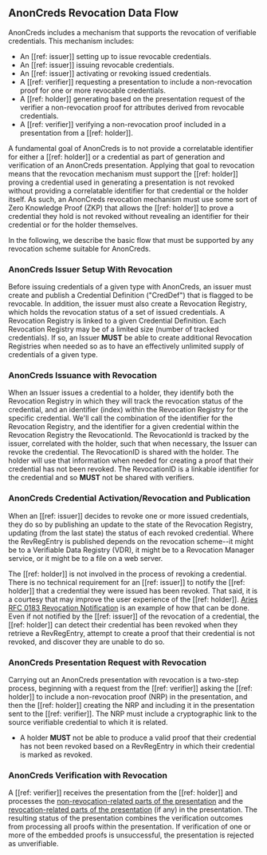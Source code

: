 ## AnonCreds Revocation Data Flow

AnonCreds includes a mechanism that supports the revocation of verifiable
credentials. This mechanism includes:

- An [[ref: issuer]] setting up to issue revocable credentials.
- An [[ref: issuer]] issuing revocable credentials.
- An [[ref: issuer]] activating or revoking issued credentials.
- A [[ref: verifier]] requesting a presentation to include a non-revocation proof
  for one or more revocable credentials.
- A [[ref: holder]] generating based on the presentation request of the verifier a
  non-revocation proof for attributes derived from revocable credentials.
- A [[ref: verifier]] verifying a non-revocation proof included in a
  presentation from a [[ref: holder]].

A fundamental goal of AnonCreds is to not provide a correlatable identifier for
either a [[ref: holder]] or a credential as part of generation and verification
of an AnonCreds presentation. Applying that goal to revocation means that the
revocation mechanism must support the [[ref: holder]] proving a credential used
in generating a presentation is not revoked without providing a correlatable
identifier for that credential or the holder itself. As such, an AnonCreds
revocation mechanism must use some sort of Zero Knowledge Proof (ZKP) that allows the [[ref:
holder]] to prove a credential they hold is not revoked without revealing an
identifier for their credential or for the holder themselves.

In the following, we describe the basic flow that must be supported by any
revocation scheme suitable for AnonCreds.

### AnonCreds Issuer Setup With Revocation

Before issuing credentials of a given type with AnonCreds, an issuer must create
and publish a Credential Definition ("CredDef") that is flagged to be revocable.
In addition, the issuer must also create a Revocation Registry, which holds the
revocation status of a set of issued credentials. A Revocation Registry is
linked to a given Credential Definition. Each Revocation Registry may be of a
limited size (number of tracked credentials). If so, an Issuer **MUST** be able
to create additional Revocation Registries when needed so as to have an
effectively unlimited supply of credentials of a given type.

### AnonCreds Issuance with Revocation

When an Issuer issues a credential to a holder, they identify both the
Revocation Registry in which they will track the revocation status of the
credential, and an identifier (index) within the Revocation Registry for the
specific credential. We'll call the combination of the identifier for the
Revocation Registry, and the identifier for a given credential within the
Revocation Registry the RevocationId. The RevocationId is tracked by the issuer,
correlated with the holder, such that when necessary, the Issuer can revoke the
credential. The RevocationID is shared with the holder. The holder will use that
information when needed for creating a proof that their credential has not been
revoked. The RevocationID is a linkable identifier for the credential and so
**MUST** not be shared with verifiers.

### AnonCreds Credential Activation/Revocation and Publication

When an [[ref: issuer]] decides to revoke one or more issued credentials, they
do so by publishing an update to the state of the Revocation Registry, updating
(from the last state) the status of each revoked credential. Where the
RevRegEntry is published depends on the revocation scheme--it might be to a
Verifiable Data Registry (VDR), it might be to a Revocation Manager service, or it
might be to a file on a web server.

The [[ref: holder]] is not involved in the process of revoking a credential.
There is no technical requirement for an [[ref: issuer]] to notify the [[ref:
holder]] that a credential they were issued has been revoked. That said, it is a
courtesy that may improve the user experience of the [[ref: holder]]. [Aries RFC
0183 Revocation
Notification](https://github.com/hyperledger/aries-rfcs/tree/main/features/0183-revocation-notification)
is an example of how that can be done. Even if not notified by the [[ref:
issuer]] of the revocation of a credential, the [[ref: holder]] can detect their
credential has been revoked when they retrieve a RevRegEntry, attempt to create
a proof that their credential is not revoked, and discover they are unable to do
so.

### AnonCreds Presentation Request with Revocation

Carrying out an AnonCreds presentation with revocation is a two-step process, beginning with a
request from the [[ref: verifier]] asking the [[ref: holder]] to include a
non-revocation proof (NRP) in the presentation, and then the [[ref: holder]]
creating the NRP and including it in the presentation sent to the [[ref:
verifier]]. The NRP must include a cryptographic link to the source verifiable credential
to which it is related.

- A holder **MUST** not be able to produce a valid proof that their credential
  has not been revoked based on a RevRegEntry in which their credential is
  marked as revoked.


### AnonCreds Verification with Revocation

A [[ref: verifier]] receives the presentation from the [[ref: holder]] and
processes the [non-revocation-related parts of the presentation](#verify-presentation) and
the [revocation-related parts of the presentation](#verify-non-revocation-proof)
(if any) in the presentation. The resulting status of the presentation combines the
verification outcomes from processing all proofs within the presentation. If
verification of one or more of the embedded proofs is unsuccessful, the
presentation is rejected as unverifiable.
